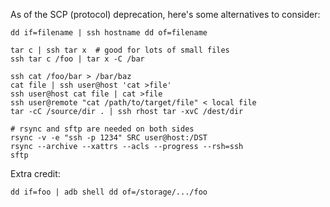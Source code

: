 As of the SCP (protocol) deprecation, here's some alternatives to consider:

	dd if=filename | ssh hostname dd of=filename
	
	tar c | ssh tar x  # good for lots of small files
    ssh tar c /foo | tar x -C /bar
		
	ssh cat /foo/bar > /bar/baz 
	cat file | ssh user@host 'cat >file'
	ssh user@host cat file | cat >file
	ssh user@remote "cat /path/to/target/file" < local file
	tar -cC /source/dir . | ssh rhost tar -xvC /dest/dir

	# rsync and sftp are needed on both sides
	rsync -v -e "ssh -p 1234" SRC user@host:/DST
	rsync --archive --xattrs --acls --progress --rsh=ssh
	sftp

Extra credit:

	dd if=foo | adb shell dd of=/storage/.../foo